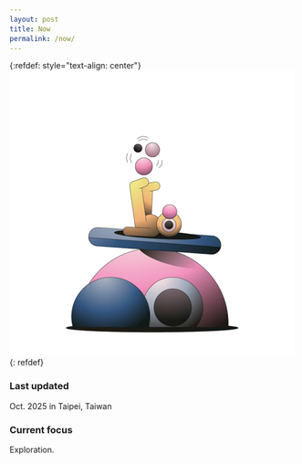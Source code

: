 ```yaml
---
layout: post
title: Now
permalink: /now/
---
```


{:refdef: style="text-align: center"}
![profile](/assets/pfp2.png)
{: refdef}

### Last updated
Oct. 2025 in Taipei, Taiwan

### Current focus
Exploration.
